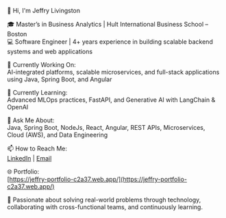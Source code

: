 👋 Hi, I'm Jeffry Livingston

🎓 Master’s in Business Analytics | Hult International Business School – Boston  
💻 Software Engineer | 4+ years experience in building scalable backend systems and web applications

🔭 Currently Working On:  
AI-integrated platforms, scalable microservices, and full-stack applications using Java, Spring Boot, and Angular

🌱 Currently Learning:  
Advanced MLOps practices, FastAPI, and Generative AI with LangChain & OpenAI

💬 Ask Me About:  
Java, Spring Boot, NodeJs, React, Angular, REST APIs, Microservices, Cloud (AWS), and Data Engineering

📫 How to Reach Me:  
[LinkedIn](https://www.linkedin.com/in/jeffry-livingston/) | [Email](mailto:jeffrylivingston5@gmail.com)

🌐 Portfolio:  
[https://jeffry-portfolio-c2a37.web.app/](https://jeffry-portfolio-c2a37.web.app/)


🚀 Passionate about solving real-world problems through technology, collaborating with cross-functional teams, and continuously learning.
